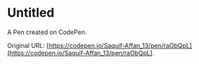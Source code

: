 # Untitled

A Pen created on CodePen.

Original URL: [https://codepen.io/Saquif-Affan_13/pen/raObQpL](https://codepen.io/Saquif-Affan_13/pen/raObQpL).

